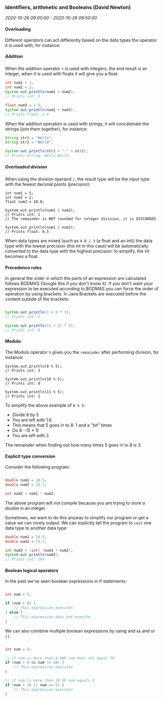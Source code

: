 ### Identifiers, arithmetic and Booleans (David Newton)

_2020-10-26 09:00:00 - 2020-10-26 09:50:00_

#### Overloading

Different operators can act differently based on the data types the operator it is used with, for instance:

##### Addition

When the addition operator `+` is used with integers, the end result is an integer, when it is used with floats it will give you a float:

```java
int num1 = 1;
int num2 = 2;
System.out.println(num1 + num2);
// Prints int: 3

float num3 = 1.5;
System.out.println(num1 + num3);
// Prints float: 2.5
```

When the addition operation is used with strings, it will concatenate the strings (join them together), for instance:

```java
String str1 = "Hello";
String str2 = "World";

System.out.println(str1 + " " + str2);
// Prints String: Hello World
```

##### Overloaded division

When using the division operand `/`, the result type will be the input type with the fewest decimal points (precision):

```
int num1 = 5;
int num2 = 2;
float num3 = 10.0;

System.out.println(num1 / num2);
// Prints int: 2
// The remainder is NOT rounded for integer division, it is DISCARDED

System.out.println(num1 / num3);
// Prints float: 0.5
```

When data types are mixed (such as `4.0 / 3` (a float and an int)) the data type with the lowest precision (the int in this case) will be automatically converted to the data type with the highest precision: to simplify, the int becomes a float.

#### Precedence rules

In general the order in which the parts of an expression are calculated follows BODMAS (Google this if you don't know it). If you don't want your expression to be executed according to BODMAS you can force the order of operation by using brackets. In Java Brackets are executed before the content outside of the brackets:

```java

System.out.println(1 + 2 * 3);
// Prints int: 7

System.out.println((1 + 2) * 3);
// Prints int: 9
```

#### Modulo

The Modulo operator `%` gives you the `remainder` after performing division, for instance:

```
System.out.println(8 % 5);
// Prints int: 3

System.out.println(10 % 5);
// Prints int: 0

System.out.println(11 % 5);
// Prints int: 1
```

To simplify the above example of `8 % 5`:

* Divide 8 by 5
* You are left with 1.6
* This means that 5 goes in to 8: 1 and a "bit" times
* Do 8 - (5 * 1)
* You are left with 3

The remainder when finding out how many times 5 goes in to 8 is 3

#### Explicit type conversion

Consider the following program:

```java

double num1 = 10.5;
double num2 = 15.7;

int num3 = num1 * num2;
```

The above program will not compile because you are trying to store a double in an integer.

Sometimes, we want to do this anyway to simplify our program or get a value we can nicely output. We can explicity tell the program to `cast` one data type to another data type:

```java
double num1 = 10.5;
double num2 = 15.7;

int num3 = (int) (num1 * num2);
System.out.println(num3);
// Prints int: 164
```

#### Boolean logical operators

In the past we've seen boolean expressions in if statements:

```java

int num = 5;

if (num > 0) {
    // This expression executes
} else {
    // This expression does not execute
}
```

We can also combine multiple boolean expressions by using and `&&` and or `||`:

```java

int num = 5;

// if num is more than 0 AND num does not equal 10
if (num > 0 && num != 10) {
    // This expression executes
}

// if num is more than 10 OR num equals 5
if (num > 10 || num == 5) {
    // This expression executes
}
```
